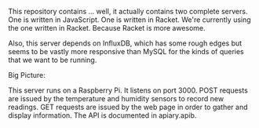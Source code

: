 This repository contains ... well, it actually contains two complete servers.
One is written in JavaScript. One is written in Racket. We're currently using
the one written in Racket. Because Racket is more awesome.

Also, this server depends on InfluxDB, which has some rough edges but seems
to be vastly more responsive than MySQL for the kinds of queries that we want
to be running.

Big Picture:

This server runs on a Raspberry Pi. It listens on port 3000. POST requests are
issued by the temperature and humidity sensors to record new readings. GET
requests are issued by the web page in order to gather and display information.
The API is documented in apiary.apib.
